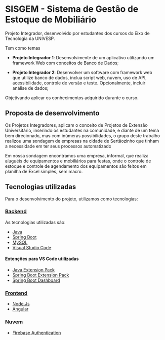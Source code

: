 # SISGEM - Sistema de Gestão de Estoque de Mobiliário

Projeto Integrador, desenvolvido por estudantes dos cursos do Eixo de Tecnologia da UNIVESP.

Tem como temas

* **Projeto Integrador 1**: Desenvolvimente de um aplicativo utilizando um framework Web com conceitos de Banco de Dados;

* **Projeto Integrador 2**: Desenvolver um software com framework web que utilize banco de dados, inclua script web, nuvem, uso de API, acessibilidade, controle de versão e teste. Opcionalmente, incluir análise de dados;

Objetivando aplicar os conhecimentos adquirido durante o curso.

## Proposta de desenvolvimento

Os Projetos Integradores, aplicam o conceito de Projetos de Extensão Universitário, inserindo os estudantes na comunidade, e diante de um tema bem direcionado, mas com inúmeras possibilidades, o grupo deste trabalho realizou uma sondagem de empresas na cidade de Sertãozinho que tinham a necessidade em ter seus processos automatizado

Em nossa sondagem encontramos uma empresa, informal, que realiza aluguéis de equipamentos e mobiliários para festas, onde o controle de estoque e controle de agendamento dos equipamentos são feitos em planilha de Excel simples, sem macro.

## Tecnologias utilizadas

Para o desenvolvimento do projeto, utilizamos como tecnologias:

### [Backend](https://github.com/gianlucaborelli/Univesp_PI/tree/main/Backend)  

As tecnologias utilizadas são:
- [Java](https://www.oracle.com/br/java/technologies/downloads/)
- [Spring Boot](https://spring.io/)
- [MySQL](https://www.mysql.com/)
- [Visual Studio Code](https://code.visualstudio.com/)

#### Extenções para VS Code utilizadas

- [Java Extension Pack](https://marketplace.visualstudio.com/items?itemName=vscjava.vscode-java-pack)
- [Spring Boot Extension Pack](https://marketplace.visualstudio.com/items?itemName=vmware.vscode-boot-dev-pack)
- [Spring Boot Dashboard](https://marketplace.visualstudio.com/items?itemName=vscjava.vscode-spring-boot-dashboard)
 
### [Frontend](https://github.com/gianlucaborelli/Univesp_PI/tree/main/Frontend)
- [Node.Js](https://nodejs.org/en/download/current)
- [Angular](https://angular.io/)

### Nuvem

- [Firebase Authentication](https://firebase.google.com/docs/auth?hl=pt-br)
